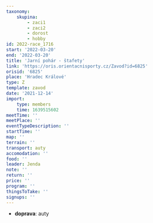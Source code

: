 ```yaml
---
taxonomy:
    skupina:
        - zaci1
        - zaci2
        - dorost
        - hobby
id: 2022-race_1716
start: '2022-03-20'
end: '2022-03-20'
title: 'Jarní pohár - štafety'
link: 'https://oris.orientacnisporty.cz/Zavod?id=6825'
orisid: '6825'
place: 'Hradec Králové'
type: Z
template: zavod
date: '2021-12-14'
import:
    type: members
    time: 1639515602
meetTime: ''
meetPlace: ''
eventTypeDescription: ''
startTime: ''
map: ''
terrain: ''
transport: auty
accomodation: ''
food: ''
leader: Jenda
note: ''
return: ''
price: ''
program: ''
thingsToTake: ''
signups: ''
---
```


* **doprava**: auty
